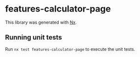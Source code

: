 # features-calculator-page

This library was generated with [Nx](https://nx.dev).

## Running unit tests

Run `nx test features-calculator-page` to execute the unit tests.
